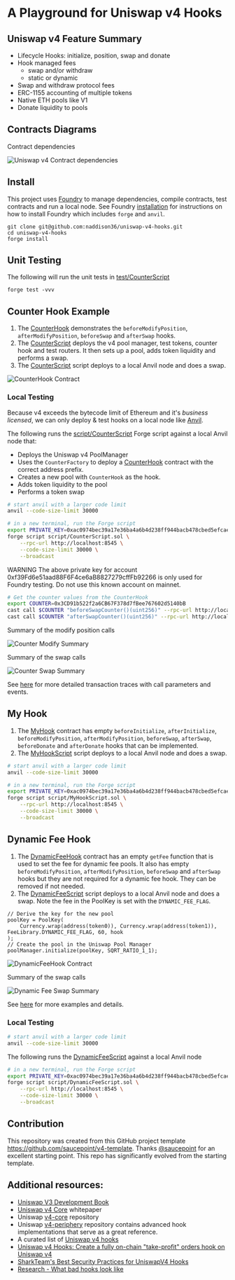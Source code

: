 # A Playground for Uniswap v4 Hooks

## Uniswap v4 Feature Summary

- Lifecycle Hooks: initialize, position, swap and donate
- Hook managed fees
  - swap and/or withdraw
  - static or dynamic
- Swap and withdraw protocol fees
- ERC-1155 accounting of multiple tokens
- Native ETH pools like V1
- Donate liquidity to pools

## Contracts Diagrams

Contract dependencies

![Uniswap v4 Contract dependencies](./docs/uniswapContractsV4.png)

## Install

This project uses [Foundry](https://book.getfoundry.sh) to manage dependencies, compile contracts, test contracts and run a local node. See Foundry [installation](https://book.getfoundry.sh/getting-started/installation) for instructions on how to install Foundry which includes `forge` and `anvil`.

```
git clone git@github.com:naddison36/uniswap-v4-hooks.git
cd uniswap-v4-hooks
forge install
```

## Unit Testing

The following will run the unit tests in [test/CounterScript](./test/CounterScript.sol)

```
forge test -vvv
```

## Counter Hook Example

1. The [CounterHook](src/CounterHook.sol) demonstrates the `beforeModifyPosition`, `afterModifyPosition`, `beforeSwap` and `afterSwap` hooks.
2. The [CounterScript](test/CounterScript.sol) deploys the v4 pool manager, test tokens, counter hook and test routers. It then sets up a pool, adds token liquidity and performs a swap.
3. The [CounterScript](script/CounterScript.sol) script deploys to a local Anvil node and does a swap.

![CounterHook Contract](./docs/CounterHook.svg)

### Local Testing

Because v4 exceeds the bytecode limit of Ethereum and it's _business licensed_, we can only deploy & test hooks on a local node like [Anvil](https://book.getfoundry.sh/anvil/).

The following runs the [script/CounterScript](./script/CounterScript.sol) Forge script against a local Anvil node that:

- Deploys the Uniswap v4 PoolManager
- Uses the `CounterFactory` to deploy a [CounterHook](./src/CounterHook.sol) contract with the correct address prefix.
- Creates a new pool with `CounterHook` as the hook.
- Adds token liquidity to the pool
- Performs a token swap

```bash
# start anvil with a larger code limit
anvil --code-size-limit 30000
```

```bash
# in a new terminal, run the Forge script
export PRIVATE_KEY=0xac0974bec39a17e36ba4a6b4d238ff944bacb478cbed5efcae784d7bf4f2ff80
forge script script/CounterScript.sol \
    --rpc-url http://localhost:8545 \
    --code-size-limit 30000 \
    --broadcast
```

WARNING The above private key for account 0xf39Fd6e51aad88F6F4ce6aB8827279cffFb92266 is only used for Foundry testing. Do not use this known account on mainnet.

```bash
# Get the counter values from the CounterHook
export COUNTER=0x3CD91b522f2a6CB67F378d7fBee767602d5140bB
cast call $COUNTER "beforeSwapCounter()(uint256)" --rpc-url http://localhost:8545
cast call $COUNTER "afterSwapCounter()(uint256)" --rpc-url http://localhost:8545
```

Summary of the modify position calls

![Counter Modify Summary](./docs/counterModifySummary.svg)

Summary of the swap calls

![Counter Swap Summary](./docs/counterSwapSummary.svg)

See [here](./docs/README.md#counter-hook) for more detailed transaction traces with call parameters and events.

## My Hook

1. The [MyHook](src/MyHook.sol) contract has empty `beforeInitialize`, `afterInitialize`, `beforeModifyPosition`, `afterModifyPosition`, `beforeSwap`, `afterSwap`, `beforeDonate` and `afterDonate` hooks that can be implemented.
2. The [MyHookScript](script/MyHookScript.sol) script deploys to a local Anvil node and does a swap.

```bash
# start anvil with a larger code limit
anvil --code-size-limit 30000
```

```bash
# in a new terminal, run the Forge script
export PRIVATE_KEY=0xac0974bec39a17e36ba4a6b4d238ff944bacb478cbed5efcae784d7bf4f2ff80
forge script script/MyHookScript.sol \
    --rpc-url http://localhost:8545 \
    --code-size-limit 30000 \
    --broadcast
```

## Dynamic Fee Hook

1. The [DynamicFeeHook](src/DynamicFeeHook.sol) contract has an empty `getFee` function that is used to set the fee for dynamic fee pools.
   It also has empty `beforeModifyPosition`, `afterModifyPosition`, `beforeSwap` and `afterSwap` hooks but they are not required for a dynamic fee hook. They can be removed if not needed.
2. The [DynamicFeeScript](script/DynamicFeeScript.sol) script deploys to a local Anvil node and does a swap. Note the fee in the PoolKey is set with the `DYNAMIC_FEE_FLAG`.

```Solidity
// Derive the key for the new pool
poolKey = PoolKey(
    Currency.wrap(address(token0)), Currency.wrap(address(token1)), FeeLibrary.DYNAMIC_FEE_FLAG, 60, hook
);
// Create the pool in the Uniswap Pool Manager
poolManager.initialize(poolKey, SQRT_RATIO_1_1);
```

![DynamicFeeHook Contract](./docs/DynamicFeeHook.svg)

Summary of the swap calls

![Dynamic Fee Swap Summary](./docs/dynamicFeeSwapSummary.svg)

See [here](./docs/README.md#dynamic-fee-hook) for more examples and details.

### Local Testing

```bash
# start anvil with a larger code limit
anvil --code-size-limit 30000
```

The following runs the [DynamicFeeScript](script/DynamicFeeScript.sol) against a local Anvil node

```bash
# in a new terminal, run the Forge script
export PRIVATE_KEY=0xac0974bec39a17e36ba4a6b4d238ff944bacb478cbed5efcae784d7bf4f2ff80
forge script script/DynamicFeeScript.sol \
    --rpc-url http://localhost:8545 \
    --code-size-limit 30000 \
    --broadcast
```

## Contribution

This repository was created from this GitHub project template https://github.com/saucepoint/v4-template. Thanks [@saucepoint](https://twitter.com/saucepoint) for an excellent starting point. This repo has significantly evolved from the starting template.

## Additional resources:

- [Uniswap V3 Development Book](https://uniswapv3book.com/)
- [Uniswap v4 Core](https://github.com/Uniswap/v4-core/blob/main/whitepaper-v4-draft.pdf) whitepaper
- Uniswap [v4-core](https://github.com/uniswap/v4-core) repository
- Uniswap [v4-periphery](https://github.com/uniswap/v4-periphery) repository contains advanced hook implementations that serve as a great reference.
- A curated list of [Uniswap v4 hooks](https://github.com/fewwwww/awesome-uniswap-hooks#awesome-uniswap-v4-hooks)
- [Uniswap v4 Hooks: Create a fully on-chain "take-profit" orders hook on Uniswap v4](https://learnweb3.io/lessons/uniswap-v4-hooks-create-a-fully-on-chain-take-profit-orders-hook-on-uniswap-v4/)
- [SharkTeam's Best Security Practices for UniswapV4 Hooks](https://twitter.com/sharkteamorg/status/1686673161650417664)
- [Research - What bad hooks look like](https://uniswap.notion.site/Research-What-bad-hooks-look-like-b10256c445904111914eb3b01fb4ec53)
